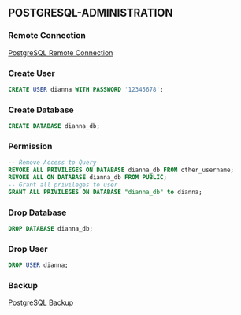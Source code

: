 ## POSTGRESQL-ADMINISTRATION
### Remote Connection

[PostgreSQL Remote Connection](https://medium.com/@johnmark_76235/postgresql-remote-connection-with-pgadmin-on-a-virtual-private-server-ubuntu-f82bcc9e197c)

### Create User
```sql
CREATE USER dianna WITH PASSWORD '12345678';
```
### Create Database
```sql
CREATE DATABASE dianna_db;
```
### Permission
```sql
-- Remove Access to Query
REVOKE ALL PRIVILEGES ON DATABASE dianna_db FROM other_username;
REVOKE ALL ON DATABASE dianna_db FROM PUBLIC;
-- Grant all privileges to user
GRANT ALL PRIVILEGES ON DATABASE "dianna_db" to dianna;
```
### Drop Database
```sql
DROP DATABASE dianna_db;
```
### Drop User
```sql
DROP USER dianna;
```
### Backup
[PostgreSQL Backup](https://medium.com/@johnmark_76235/postgresql-backup-5b2ca6956410)
